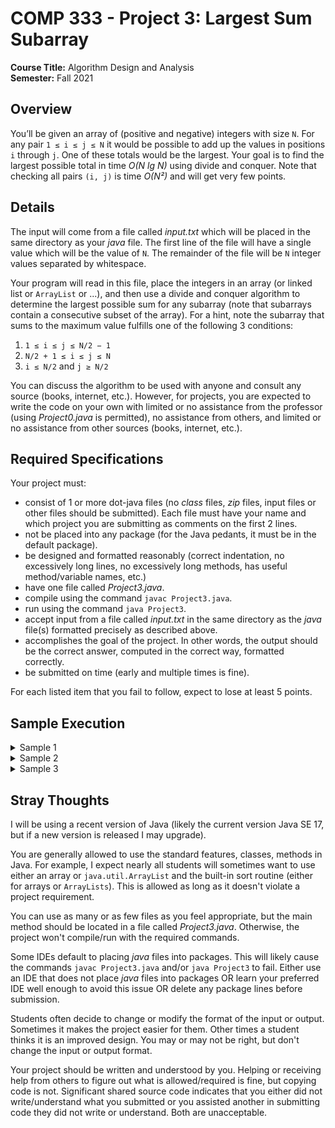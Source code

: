 # COMP 333 - Project 3: Largest Sum Subarray

**Course Title:** Algorithm Design and Analysis<br/>
**Semester:** Fall 2021<br/>

## Overview

You’ll be given an array of (positive and negative) integers with size `N`. For any pair `1 ≤ i ≤ j ≤ N` it would be possible to add up the values in positions `i` through `j`. One of these totals would be the largest. Your goal is to find the largest possible total in time _O(N lg N)_ using divide and conquer. Note that checking all pairs `(i, j)` is time _O(N²)_ and will get very few points.

## Details

The input will come from a file called _input.txt_ which will be placed in the same directory as your _java_ file. The first line of the file will have a single value which will be the value of `N`. The remainder of the file will be `N` integer values separated by whitespace.

Your program will read in this file, place the integers in an array (or linked list or `ArrayList` or ...), and then use a divide and conquer algorithm to determine the largest possible sum for any subarray (note that subarrays contain a consecutive subset of the array). For a hint, note the subarray that sums to the maximum value fulfills one of the following 3 conditions:

1. `1 ≤ i ≤ j ≤ N/2 − 1`
2. `N/2 + 1 ≤ i ≤ j ≤ N`
3. `i ≤ N/2` and `j ≥ N/2`

You can discuss the algorithm to be used with anyone and consult any source (books, internet, etc.). However, for projects, you are expected to write the code on your own with limited or no assistance from the professor (using _Project0.java_ is permitted), no assistance from others, and limited or no assistance from other sources (books, internet, etc.).

## Required Specifications

Your project must:

* consist of 1 or more dot-java files (no _class_ files, _zip_ files, input files or other files should be submitted). Each file must have your name and which project you are submitting as comments on the first 2 lines.
* not be placed into any package (for the Java pedants, it must be in the default package).
* be designed and formatted reasonably (correct indentation, no excessively long lines, no excessively long methods, has useful method/variable names, etc.)
* have one file called _Project3.java_.
* compile using the command `javac Project3.java`.
* run using the command `java Project3`.
* accept input from a file called _input.txt_ in the same directory as the _java_ file(s) formatted precisely as described above.
* accomplishes the goal of the project. In other words, the output should be the correct answer, computed in the correct way, formatted correctly.
* be submitted on time (early and multiple times is fine).

For each listed item that you fail to follow, expect to lose at least 5 points.

## Sample Execution

<details>
<summary>Sample 1</summary>

If <i>input.txt</i> contains

```
10
9 8 7 -100 3 2 4 1 5 -4
```

then your program should output

```
24
```

because the first 3 entries sum to 24 and no other subarray has a larger value.
</details>

<details>
<summary>Sample 2</summary>

If <i>input.txt</i> contains

```
10
5 7 9 2
-6
2
-4
10 12 14
```

then your program should output

```
51
```

because the entire array sums to 51 and no other subarray has a larger value.
</details>

<details>
<summary>Sample 3</summary>

If <i>input.txt</i> contains

```
10
2 -3
4 5 6 -2
8 -5 1 2
```

then your program should output

```
21
```

because summing from `4 + 5 + 6 - 2 + 8 = 21`.
</details>


## Stray Thoughts

I will be using a recent version of Java (likely the current version Java SE 17, but if a new version is released I may upgrade).

You are generally allowed to use the standard features, classes, methods in Java. For example, I expect nearly all students will sometimes want to use either an array or `java.util.ArrayList` and the built-in sort routine (either for arrays or `ArrayLists`). This is allowed as long as it doesn't violate a project requirement.

You can use as many or as few files as you feel appropriate, but the main method should be located in a file called _Project3.java_. Otherwise, the project won't compile/run with the required commands.

Some IDEs default to placing _java_ files into packages. This will likely cause the commands `javac Project3.java` and/or `java Project3` to fail. Either use an IDE that does not place _java_ files into packages OR learn your preferred IDE well enough to avoid this issue OR delete any package lines before submission.

Students often decide to change or modify the format of the input or output. Sometimes it makes the project easier for them. Other times a student thinks it is an improved design. You may or may not be right, but don't change the input or output format.

Your project should be written and understood by you. Helping or receiving help from others to figure out what is allowed/required is fine, but copying code is not. Significant shared source code indicates that you either did not write/understand what you submitted or you assisted another in submitting code they did not write or understand. Both are unacceptable.
